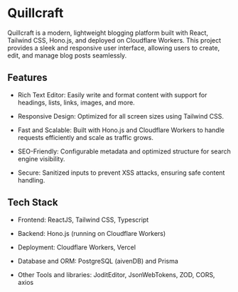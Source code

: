 # Quillcraft
Quillcraft is a modern, lightweight blogging platform built with React, Tailwind CSS, Hono.js, and deployed on Cloudflare Workers. This project provides a sleek and responsive user interface, allowing users to create, edit, and manage blog posts seamlessly.

## Features
- Rich Text Editor: Easily write and format content with support for headings, lists, links, images, and more.

- Responsive Design: Optimized for all screen sizes using Tailwind CSS.

- Fast and Scalable: Built with Hono.js and Cloudflare Workers to handle requests efficiently and scale as traffic grows.

- SEO-Friendly: Configurable metadata and optimized structure for search engine visibility.

- Secure: Sanitized inputs to prevent XSS attacks, ensuring safe content handling.

## Tech Stack
- Frontend: ReactJS, Tailwind CSS, Typescript

- Backend: Hono.js (running on Cloudflare Workers)

- Deployment: Cloudflare Workers, Vercel
  
- Database and ORM: PostgreSQL (aivenDB) and Prisma

- Other Tools and libraries: JoditEditor, JsonWebTokens, ZOD, CORS, axios
